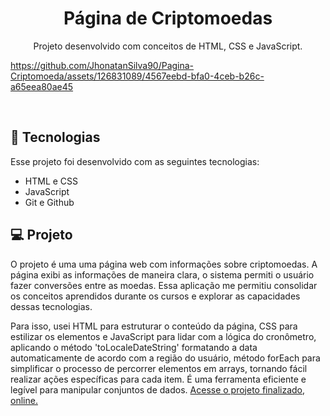 <h1 align="center"> Página de Criptomoedas </h1>

<p align="center">
Projeto desenvolvido com conceitos de HTML, CSS e JavaScript. <br/>


https://github.com/JhonatanSilva90/Pagina-Criptomoeda/assets/126831089/4567eebd-bfa0-4ceb-b26c-a65eea80ae45


<br>

## 🚀 Tecnologias

Esse projeto foi desenvolvido com as seguintes tecnologias:

- HTML e CSS
- JavaScript
- Git e Github

## 💻 Projeto

O projeto é uma uma página web com informações sobre criptomoedas. A página exibi as informações de maneira clara, o sistema permiti o usuário fazer conversões entre as moedas. Essa aplicação me permitiu consolidar os conceitos aprendidos durante os cursos e explorar as capacidades dessas tecnologias.

Para isso, usei HTML para estruturar o conteúdo da página, CSS para estilizar os elementos e JavaScript para lidar com a lógica do cronômetro, aplicando o método 'toLocaleDateString' formatando a data automaticamente de acordo com a região do usuário, método forEach para simplificar o processo de percorrer elementos em arrays, tornando fácil realizar ações específicas para cada item. É uma ferramenta eficiente e legível para manipular conjuntos de dados. [Acesse o projeto finalizado, online.](https://jhonatansilva90.github.io/Pagina-Criptomoeda/)
